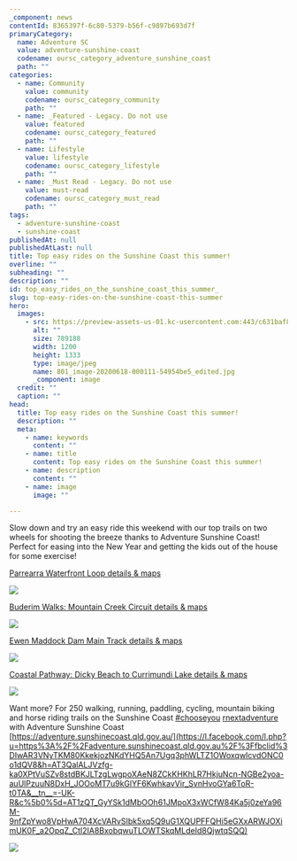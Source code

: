 ```yaml
---
_component: news
contentId: 8365397f-6c80-5379-b56f-c9897b693d7f
primaryCategory:
  name: Adventure SC
  value: adventure-sunshine-coast
  codename: oursc_category_adventure_sunshine_coast
  path: ""
categories:
  - name: Community
    value: community
    codename: oursc_category_community
    path: ""
  - name: _Featured - Legacy. Do not use
    value: featured
    codename: oursc_category_featured
    path: ""
  - name: Lifestyle
    value: lifestyle
    codename: oursc_category_lifestyle
    path: ""
  - name: _Must Read - Legacy. Do not use
    value: must-read
    codename: oursc_category_must_read
    path: ""
tags:
  - adventure-sunshine-coast
  - sunshine-coast
publishedAt: null
publishedAtLast: null
title: Top easy rides on the Sunshine Coast this summer!
overline: ""
subheading: ""
description: ""
id: top_easy_rides_on_the_sunshine_coast_this_summer_
slug: top-easy-rides-on-the-sunshine-coast-this-summer
hero:
  images:
    - src: https://preview-assets-us-01.kc-usercontent.com:443/c631baf8-1b46-001f-580c-d0001b68b4a8/276beeaa-5587-459c-a125-a27849c905b3/801_image-20200618-000111-54954be5_edited.jpg
      alt: ""
      size: 789188
      width: 1200
      height: 1333
      type: image/jpeg
      name: 801_image-20200618-000111-54954be5_edited.jpg
      _component: image
  credit: ""
  caption: ""
head:
  title: Top easy rides on the Sunshine Coast this summer!
  description: ""
  meta:
    - name: keywords
      content: ""
    - name: title
      content: Top easy rides on the Sunshine Coast this summer!
    - name: description
      content: ""
    - name: image
      image: ""

---
```

Slow down and try an easy ride this weekend with our top trails on two wheels for shooting the breeze thanks to Adventure Sunshine Coast! Perfect for easing into the New Year and getting the kids out of the house for some exercise!

[Parrearra Waterfront Loop details & maps](https://bit.ly/3BXH4uG)


![](https://preview-assets-us-01.kc-usercontent.com:443/c631baf8-1b46-001f-580c-d0001b68b4a8/c73ce3cf-1ccb-4460-b17c-13e1e22f137a/18422_image-20200529-000459-e53a50be_edited-922x1024.jpg)

[Buderim Walks: Mountain Creek Circuit details & maps](https://bit.ly/3jr4gLe)


![](https://preview-assets-us-01.kc-usercontent.com:443/c631baf8-1b46-001f-580c-d0001b68b4a8/44be3f6f-5157-47d3-9040-782f8244e52d/2404_river-bank2_edited-921x1024.jpg)

[Ewen Maddock Dam Main Track details & maps](https://bit.ly/3WByA4m)


![](https://preview-assets-us-01.kc-usercontent.com:443/c631baf8-1b46-001f-580c-d0001b68b4a8/a9b1b673-37a3-4f5d-ac79-750034561279/50913_5-Ewen-Maddock-Main-Track-Cyclists-1024x768.jpg)

[Coastal Pathway: Dicky Beach to Currimundi Lake details & maps](https://bit.ly/3VlO774)


![](https://preview-assets-us-01.kc-usercontent.com:443/c631baf8-1b46-001f-580c-d0001b68b4a8/126e73d3-005d-4c9d-bacb-114bc9ba4586/801_image-20200618-003632-996062d9_edited-922x1024.jpg)

Want more? For 250 walking, running, paddling, cycling, mountain biking and horse riding trails on the Sunshine Coast [#chooseyou](https://www.facebook.com/hashtag/chooseyournextadventure?__eep__=6&__cft__%5b0%5d=AZWl5KIRXf4r3eBN0roM_5-kvHmgmXSaKD-0oIge5jm0pwaMYo-RcvMlv62LZLP7ZBnmhBhYjRVeVoc7PssUlVpr5JbyUpPK1xo4R5L_F5YUMmyVPF7YSRNLpharrOyb-2A&__tn__=*NK-R) [rnextadventure](https://www.facebook.com/hashtag/chooseyournextadventure?__eep__=6&__cft__%5b0%5d=AZWl5KIRXf4r3eBN0roM_5-kvHmgmXSaKD-0oIge5jm0pwaMYo-RcvMlv62LZLP7ZBnmhBhYjRVeVoc7PssUlVpr5JbyUpPK1xo4R5L_F5YUMmyVPF7YSRNLpharrOyb-2A&__tn__=*NK-R)
&#x20;with Adventure Sunshine Coast [https://adventure.sunshinecoast.qld.gov.au/](https://l.facebook.com/l.php?u=https%3A%2F%2Fadventure.sunshinecoast.qld.gov.au%2F%3Ffbclid%3DIwAR3VNyTKM80KkekjozNKdYHQ5An7Ugq3phWLTZ1OWoxqwIcvdONC0o1dQV8&h=AT3QalALJVzfg-ka0XPtVuSZv8stdBKJLTzgLwgpoXAeN8ZCkKHKhLR7HkjuNcn-NGBe2yoa-auUlPzuuN8DxH_JOOoMT7u9kGlYF6KwhkavVir_SvnHvoGYa6ToR-t0TA&__tn__=-UK-R&c%5b0%5d=AT1zQT_GyYSk1dMbOOh61JMpoX3xWCfW84Ka5j0zeYa96M-9nfZpYwo8VpHwA704XcVARvSIbk5xq5Q9uG1XQUPFFQHi5eGXxARWJOXimUK0F_a2OpqZ_Ctl2IA8BxobqwuTLOWTSkqMLdeId8QjwtqSQQ)


![](https://preview-assets-us-01.kc-usercontent.com:443/c631baf8-1b46-001f-580c-d0001b68b4a8/9ad481b4-079e-46d8-9ea1-f8062a81544f/87452068_3517151945023239_1319582586632142848_n-1024x1024.png)
